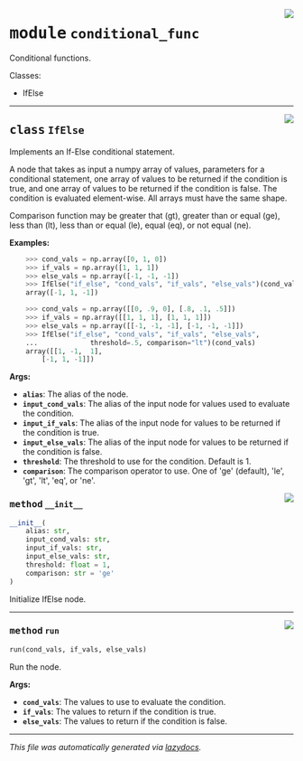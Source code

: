 <!-- markdownlint-disable -->

<a href="../../pheno_sim/func_nodes/conditional_func.py#L0"><img align="right" style="float:right;" src="https://img.shields.io/badge/-source-cccccc?style=flat-square"></a>

# <kbd>module</kbd> `conditional_func`
Conditional functions. 

Classes: 

 * IfElse 



---

<a href="../../pheno_sim/func_nodes/conditional_func.py#L13"><img align="right" style="float:right;" src="https://img.shields.io/badge/-source-cccccc?style=flat-square"></a>

## <kbd>class</kbd> `IfElse`
Implements an If-Else conditional statement. 

A node that takes as input a numpy array of values, parameters for a conditional statement, one array of values to be returned if the condition is true, and one array of values to be returned if the condition is false. The condition is evaluated element-wise. All arrays must have the same shape. 

Comparison function may be greater that (gt), greater than or equal (ge), less than (lt), less than or equal (le), equal (eq), or not equal (ne). 



**Examples:**
 ```python
     >>> cond_vals = np.array([0, 1, 0])
     >>> if_vals = np.array([1, 1, 1])
     >>> else_vals = np.array([-1, -1, -1])
     >>> IfElse("if_else", "cond_vals", "if_vals", "else_vals")(cond_vals)
     array([-1, 1, -1])

     >>> cond_vals = np.array([[0, .9, 0], [.8, .1, .5]])
     >>> if_vals = np.array([[1, 1, 1], [1, 1, 1]])
     >>> else_vals = np.array([[-1, -1, -1], [-1, -1, -1]])
     >>> IfElse("if_else", "cond_vals", "if_vals", "else_vals",
     ...             threshold=.5, comparison="lt")(cond_vals)
     array([[1, -1,  1],
         [-1, 1, -1]])
```  



**Args:**
 
 - <b>`alias`</b>:  The alias of the node. 
 - <b>`input_cond_vals`</b>:  The alias of the input node for values used to  evaluate the condition. 
 - <b>`input_if_vals`</b>:  The alias of the input node for values to be  returned if the condition is true. 
 - <b>`input_else_vals`</b>:  The alias of the input node for values to be  returned if the condition is false. 
 - <b>`threshold`</b>:  The threshold to use for the condition. Default is 1. 
 - <b>`comparison`</b>:  The comparison operator to use. One of 'ge' (default),  'le', 'gt', 'lt', 'eq', or 'ne'. 

<a href="../../pheno_sim/func_nodes/conditional_func.py#L55"><img align="right" style="float:right;" src="https://img.shields.io/badge/-source-cccccc?style=flat-square"></a>

### <kbd>method</kbd> `__init__`

```python
__init__(
    alias: str,
    input_cond_vals: str,
    input_if_vals: str,
    input_else_vals: str,
    threshold: float = 1,
    comparison: str = 'ge'
)
```

Initialize IfElse node. 




---

<a href="../../pheno_sim/func_nodes/conditional_func.py#L74"><img align="right" style="float:right;" src="https://img.shields.io/badge/-source-cccccc?style=flat-square"></a>

### <kbd>method</kbd> `run`

```python
run(cond_vals, if_vals, else_vals)
```

Run the node. 



**Args:**
 
 - <b>`cond_vals`</b>:  The values to use to evaluate the condition. 
 - <b>`if_vals`</b>:  The values to return if the condition is true. 
 - <b>`else_vals`</b>:  The values to return if the condition is false. 




---

_This file was automatically generated via [lazydocs](https://github.com/ml-tooling/lazydocs)._
